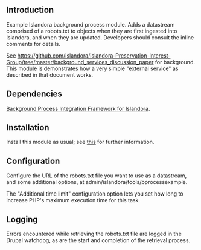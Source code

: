 ## Introduction

Example Islandora background process module. Adds a datastream comprised of a robots.txt to objects when they are first ingested into Islandora, and when they are updated. Developers should consult the inline comments for details.
 
See https://github.com/Islandora/Islandora-Preservation-Interest-Group/tree/master/background_services_discussion_paper for background. This module is demonstrates how a very simple "external service" as described in that document works.

## Dependencies

[Background Process Integration Framework for Islandora](https://github.com/mjordan/islandora_background_process).

## Installation

Install this module as usual; see [this](https://drupal.org/documentation/install/modules-themes/modules-7) for further information.

## Configuration

Configure the URL of the robots.txt file you want to use as a datastream, and some additional options, at admin/islandora/tools/bprocessexample.

The "Additional time limit" configuration option lets you set how long to increase PHP's maximum execution time for this task.

##  Logging

Errors encountered while retrieving the robots.txt file are logged in the Drupal watchdog, as are the start and completion of the retrieval process.

